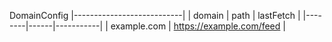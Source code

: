 DomainConfig
|---------------------------|
| domain | path | lastFetch | 
|--------|------|-----------|
| example.com | https://example.com/feed | 